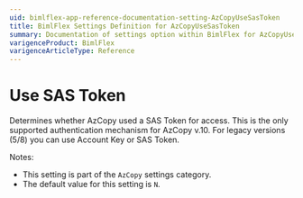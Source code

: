 ```yaml
---
uid: bimlflex-app-reference-documentation-setting-AzCopyUseSasToken
title: BimlFlex Settings Definition for AzCopyUseSasToken
summary: Documentation of settings option within BimlFlex for AzCopyUseSasToken
varigenceProduct: BimlFlex
varigenceArticleType: Reference
---
```


# Use SAS Token

Determines whether AzCopy used a SAS Token for access. This is the only supported authentication mechanism for AzCopy v.10. For legacy versions (5/8) you can use Account Key or SAS Token.

Notes:

* This setting is part of the `AzCopy` settings category.
* The default value for this setting is `N`.

